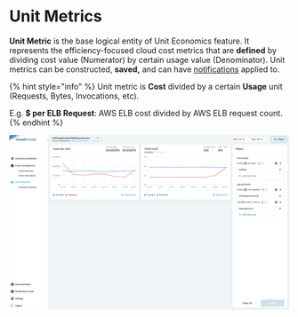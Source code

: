 # Unit Metrics

**Unit Metric** is the base logical entity of Unit Economics feature. It represents the efficiency-focused cloud cost metrics that are **defined** by dividing cost value (Numerator) by certain usage value (Denominator). Unit metrics can be constructed, **saved,** and can have [notifications](../../notifications/ "mention") applied to.

{% hint style="info" %}
Unit metric is **Cost** divided by a certain **Usage** unit (Requests, Bytes, Invocations, etc).

E.g. **$ per ELB Request**: AWS ELB cost divided by AWS ELB request count.
{% endhint %}

![Unit Metric Overview](<../../../.gitbook/assets/unit-metrics-1 (2).png>)

